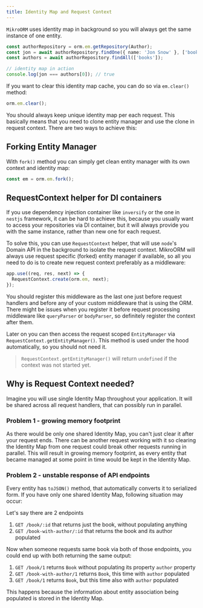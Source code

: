 ```yaml
---
title: Identity Map and Request Context
---
```


`MikroORM` uses identity map in background so you will always get the same instance of one entity.

```typescript
const authorRepository = orm.em.getRepository(Author);
const jon = await authorRepository.findOne({ name: 'Jon Snow' }, ['books']);
const authors = await authorRepository.findAll(['books']);

// identity map in action
console.log(jon === authors[0]); // true
```

If you want to clear this identity map cache, you can do so via `em.clear()` method:

```typescript
orm.em.clear();
```

You should always keep unique identity map per each request. This basically means that you need to clone entity manager and use the clone in request context. There are two ways to achieve this:

## Forking Entity Manager

With `fork()` method you can simply get clean entity manager with its own context and identity map:

```typescript
const em = orm.em.fork();
```

## <a name="request-context"></a> RequestContext helper for DI containers

If you use dependency injection container like `inversify` or the one in `nestjs` framework, it can be hard to achieve this, because you usually want to access your repositories via DI container, but it will always provide you with the same instance, rather than new one for each request.

To solve this, you can use `RequestContext` helper, that will use `node`'s Domain API in the background to isolate the request context. MikroORM will always use request specific (forked) entity manager if available, so all you need to do is to create new request context preferably as a middleware:

```typescript
app.use((req, res, next) => {
  RequestContext.create(orm.em, next);
});
```

You should register this middleware as the last one just before request handlers and before any of your custom middleware that is using the ORM. There might be issues when you register it before request processing middleware like `queryParser` or `bodyParser`, so definitely register the context after them.

Later on you can then access the request scoped `EntityManager` via `RequestContext.getEntityManager()`. This method is used under the hood automatically, so you should not need it.

> `RequestContext.getEntityManager()` will return `undefined` if the context was not started yet.

## Why is Request Context needed?

Imagine you will use single Identity Map throughout your application. It will be shared across all request handlers, that can possibly run in parallel.

### Problem 1 - growing memory footprint

As there would be only one shared Identity Map, you can't just clear it after your request ends. There can be another request working with it so clearing the Identity Map from one request could break other requests running in parallel. This will result in growing memory footprint, as every entity that became managed at some point in time would be kept in the Identity Map.

### Problem 2 - unstable response of API endpoints

Every entity has `toJSON()` method, that automatically converts it to serialized form. If you have only one shared Identity Map, following situation may occur:

Let's say there are 2 endpoints

1. `GET /book/:id` that returns just the book, without populating anything
2. `GET /book-with-author/:id` that returns the book and its author populated

Now when someone requests same book via both of those endpoints, you could end up with both returning the same output:

1. `GET /book/1` returns `Book` without populating its property `author` property
2. `GET /book-with-author/1` returns `Book`, this time with `author` populated
3. `GET /book/1` returns `Book`, but this time also with `author` populated

This happens because the information about entity association being populated is stored in the Identity Map.
